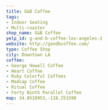 ```yaml
---
title: G&B Coffee
tags:
- Indoor Seating
- Multi-roaster
shop_name: G&B Coffee
yelp_id: g-and-b-coffee-los-angeles-2
website: http://gandbcoffee.com/
type: Coffee Shop
city: Downtown LA
coffee:
- George Howell Coffee
- Heart Coffee
- Ruby Colorful Coffees
- Madcap Coffee
- Ritual Coffee
- Forty Ninth Parallel Coffee
map: 34.0510953,-118.251598
---
```


